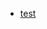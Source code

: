 <!-- * [概览](/README.md)
* [数据库](/docs/数据库.md)
* [写作规范](/docs/tittletattle/writing-standard.md)

 -->


* [test](/test1.md)
